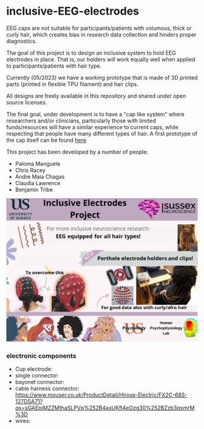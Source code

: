 # inclusive-EEG-electrodes


EEG caps are not suitable for participants/patients with volumous, thick or curly hair, which creates bias in research data collection and hinders proper diagnostics.

The goal of this project is to design an inclusive system to hold EEG electrodes in place. That is, our holders will work equally well when applied to participants/patients with hair type.

Currently (05/2023) we have a working prototype that is made of 3D printed parts (printed in flexible TPU filament) and hair clips. 

All designs are freely available in this repository and shared under open source licenses. 

The final goal, under development is to have a "cap like system" where researchers and/or clinicians, particularly those with limited funds/resources will have a similar experience to current caps, while respecting that people have many different types of hair. A first prototype of the cap itself can be found [here](https://github.com/Sussex-Neuroscience/inclusive-eeg-cap)

This project has been developed by a number of people:

- Paloma Manguele
- Chris Racey
- Andre Maia Chagas
- Claudia Lawrence
- Benjamin Tribe



![](inclusiveElectrodesDemoday_final.png)



### electronic components
- Cup electrode:
- single connector:
- bayonet connector:
- cable harness connector: https://www.mouser.co.uk/ProductDetail/Hirose-Electric/FX2C-68S-127DSA71?qs=sGAEpiMZZMthaSLPVp%252B4asUKft4eOzg30%252BZzb3qsmrM%3D
- wires: 



